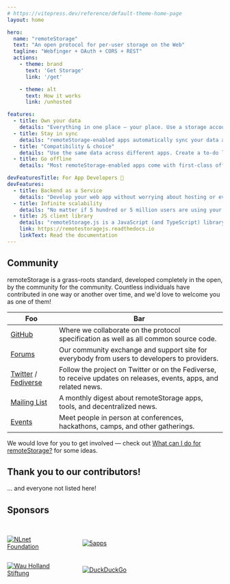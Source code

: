 ```yaml
---
# https://vitepress.dev/reference/default-theme-home-page
layout: home

hero:
  name: "remoteStorage"
  text: "An open protocol for per-user storage on the Web"
  tagline: "Webfinger + OAuth + CORS + REST"
  actions:
    - theme: brand
      text: 'Get Storage'
      link: '/get'

    - theme: alt
      text: How it works
      link: /unhosted

features:
  - title: Own your data
    details: "Everything in one place – your place. Use a storage account with a provider you trust, or set up your own storage server. Move house whenever you want. It's your data."
  - title: Stay in sync
    details: "remoteStorage-enabled apps automatically sync your data across all of your devices, from desktop to tablet to smartphone, and maybe even your TV or VR headset."
  - title: "Compatibility & choice"
    details: "Use the same data across different apps. Create a to-do list in one app, and track the time on your tasks in another one. Say goodbye to app-specific data silos."
  - title: Go offline
    details: "Most remoteStorage-enabled apps come with first-class offline support. Use your apps offline on the go, and automatically sync when you're back online."

devFeaturesTitle: For App Developers 🚧
devFeatures:
  - title: Backend as a Service
    details: "Develop your web app without worrying about hosting or even developing the backend for it: your users will connect their own backend at runtime."
  - title: Infinite scalability
    details: "No matter if 5 hundred or 5 million users are using your app, your backend scales automatically and never costs you a single cent."
  - title: JS client library
    details: "remoteStorage.js is a JavaScript (and TypeScript) library that does most of the heavy lifting to add offline storage and cross-device synchronization to your apps. No more worrying about accounts, databases, passwords, etc.."
    link: https://remotestoragejs.readthedocs.io
    linkText: Read the documentation
---
```


## Community

remoteStorage is a grass-roots standard, developed completely in the open, by the community for the community. Countless individuals have contributed in one way or another over time, and we'd love to welcome you as one of them!

| Foo | Bar |
| - | - |
| [GitHub](https://github.com/remotestorage) | Where we collaborate on the protocol specification as well as all common source code. |
| [Forums](https://community.remotestorage.io) | Our community exchange and support site for everybody from users to developers to providers. |
| [Twitter](https://twitter.com/remotestorage_) / [Fediverse](https://kosmos.social/@remotestorage) | Follow the project on Twitter or on the Fediverse, to receive updates on releases, events, apps, and related news. |
| [Mailing List](https://buttondown.email/remotestorage)| A monthly digest about remoteStorage apps, tools, and decentralized news. |
| [Events](https://community.remotestorage.io/c/events) | Meet people in person at conferences, hackathons, camps, and other gatherings. |

We would love for you to get involved — check out [What can I do for remoteStorage?](./contribute) for some ideas.

## Thank you to our contributors!

<Contributors />

... and everyone not listed here!

## Sponsors

<div class="sponsors">
  <p>
    <a href="https://nlnet.nl/" title="NLnet Foundation">
      <img src="/img/sponsors/nlnet.svg" alt="NLnet Foundation" />
    </a>
  </p>
  <p>
    <a href="https://5apps.com/" title="5apps">
      <img src="/img/sponsors/5apps.svg" alt="5apps" />
    </a>
  </p>
  <p>
    <a href="https://www.wauland.de/" title="Wau Holland Stiftung">
      <img src="/img/sponsors/whs.svg" alt="Wau Holland Stiftung" />
    </a>
  </p>
  <p>
    <a href="https://duckduckgo.com/" title="DuckDuckGo">
      <img src="/img/sponsors/duckduckgo2.svg" alt="DuckDuckGo" />
    </a>
  </p>
</div>

<style>
:root {
  --OLSKSharedPadding: 10px;
}

.sponsors {
  display: inline-grid;
  grid-template-columns: repeat(2, auto);
  grid-template-rows: repeat(1, auto);
  grid-auto-flow: row;
  grid-column-gap: 3rem;
  align-items: center;
  margin-top: 1rem;
}
.sponsors p a img {
  max-width: 128px;
}

/* OLSKCommonCard */

.OLSKCommonCard {
  display: flex;
  align-items: center;
}

.OLSKCommonCard > img, .OLSKCommonCard > a img {
  --OLSKCommonCardImageSize: 70px;

  width: var(--OLSKCommonCardImageSize);
  min-width: var(--OLSKCommonCardImageSize);

  margin-right: calc(var(--OLSKSharedPadding) * 2);
}

.OLSKCommonCard > :last-child > :nth-child(1) {
  display: block;

  font-weight: bold;
  font-family: var(--OLSKCommonHeadingFontFamily);
}
</style>

